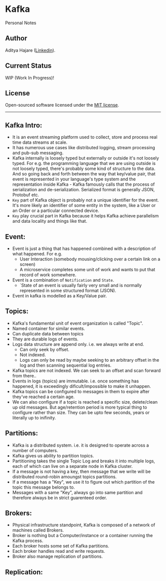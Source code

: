 # Kafka
Personal Notes

## Author
Aditya Hajare ([Linkedin](https://in.linkedin.com/in/aditya-hajare)).

## Current Status
WIP (Work In Progress)!

## License
Open-sourced software licensed under the [MIT license](http://opensource.org/licenses/MIT).

-----------

## Kafka Intro:
- It is an event streaming platform used to collect, store and process real time data streams at scale.
- It has numerous use cases like distributed logging, stream processing and pub-sub messaging.
- Kafka internally is loosely typed but externally or outside it's not loosely typed. For e.g. the programming language that we are using outside is not loosely typed, there's probably some kind of structure to the data. And so going back and forth between the way that key/value pair, that event is represented in your language's type system and the representation inside Kafka - Kafka famously calls that the process of serialization and de-serialization. Serialized format is generally JSON, Protobuf etc.
- `Key` part of Kafka object is probably not a unique identifier for the event. It's more likely an identifier of some entity in the system, like a User or an Order or a particular connected device.
- `Key` play crucial part in Kafka because it helps Kafka achieve parallelism and data locality and things like that.

## Event:
- Event is just a thing that has happened combined with a description of what happened. For e.g.
    * User Interaction (somebody mousing/clicking over a certain link on a screen)
    * A microservice completes some unit of work and wants to put that record of work somewhere.
- Event is a combination of `Notification` and `State`.
    * `State of an event is usually fairly very small and is normally represented in some structured format (JSON).
- Event in kafka is modelled as a Key/Value pair.

## Topics:
- Kafka's fundamental unit of event organization is called "Topic".
- Named container for similar events.
- Can duplicate data between topics
- They are durable logs of events.
- Logs data structure are append only. i.e. we always write at end.
    * Can only seek by offset.
    * Not indexed.
    * Logs can only be read by maybe seeking to an arbitrary offset in the log and then scanning sequential log entries.
- Kafka topics are not indexed. We can seek to an offset and scan forward from there..
- Events in logs (topics) are immutable. i.e. once something has happened, it is exceedingly dificult/impossible to make it unhappen.
- Kafka topics can be configured to messages in them to expire after they've reached a certain age.
- We can also configure if a topic is reached a specific size, delete/clean up old messages. But age/retention period is more typical thing to configure rather than size. They can be upto few seconds, years or literally up to inifinity.

## Partitions:
- Kafka is a distributed system. i.e. it is designed to operate across a number of computers.
- Kafka gives us ability to partition topics.
- Partitioning takes the single Topic Log and breaks it into multiple logs, each of which can live on a separate node in Kafka cluster.
- If a message is not having a key, then message that we write will be distributed round-robin amoungst topics partitions.
- If a message has a "Key", we use it to figure out which partition of the topic this message belongs to.
- Messages with a same "Key", always go into same partition and therefore always be in strict guarenteed order.

## Brokers:
- Physical infrastructure standpoint, Kafka is composed of a network of machines called Brokers.
- Broker is nothing but a Computer/instance or a container running the Kafka process.
- Each broker hosts some set of Kafka partitions.
- Each broker handles read and write requests.
- Broker also manage replication of partitions.

## Replication: